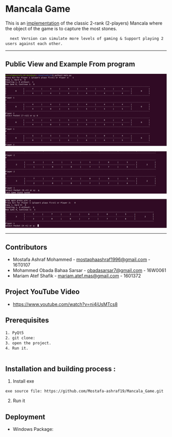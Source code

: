 # Mancala Game

This is an [implementation](https://github.com/Mostafa-ashraf19/Mancala_Game/blob/main/docs/AI-Mancala-Project-Descrption.pdf) of the classic 2-rank (2-players) Mancala where the object of the game is to capture the most stones.
```
  next Version can simulate more levels of gaming & Support playing 2 users against each other.
```
 ---
## Public View and Example From program

![load last game](https://raw.githubusercontent.com/Mostafa-ashraf19/Mancala_Game/main/Imgs/SC2.png)

![Save the current state of the game](https://raw.githubusercontent.com/Mostafa-ashraf19/Mancala_Game/main/Imgs/SC3.png)

![starting new game](https://raw.githubusercontent.com/Mostafa-ashraf19/Mancala_Game/main/Imgs/SC4.png)


---
## Contributors
  - Mostafa Ashraf Mohammed 		- <mostaphaashraf1996@gmail.com> 	- 16T0107	
  - Mohammed Obada Bahaa Sarsar 	- <obadasarsar7@gmail.com> 			- 16W0061 
  - Mariam Atef Shafik 				- <mariam.atef.mas@gmail.com>		- 1601372
  
## Project YouTube Video

 - https://www.youtube.com/watch?v=ni4iUsMTcs8


## Prerequisites

``` 
1. PyQt5
2. git clone: 
3. open the project. 
4. Run it.
 
``` 
## Installation and building process :
1. Install exe
``` 
exe source file: https://github.com/Mostafa-ashraf19/Mancala_Game.git
``` 
2. Run it
 
  
## Deployment
  - Windows Package: 



